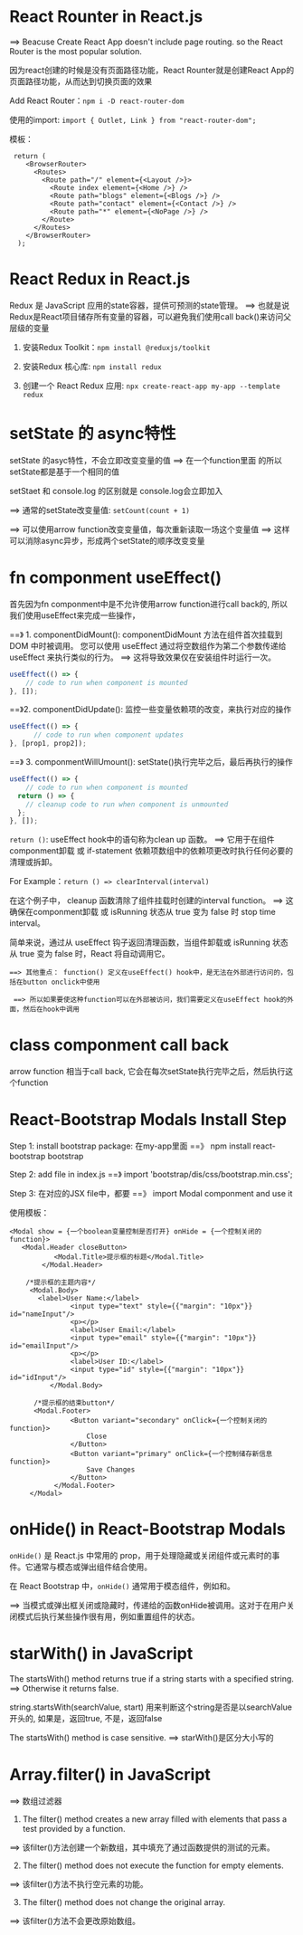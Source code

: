 # React Rounter in React.js
==> Beacuse Create React App doesn't include page routing. so the React Router is the most popular solution.

因为react创建的时候是没有页面路径功能，React Rounter就是创建React App的页面路径功能，从而达到切换页面的效果

Add React Router：`npm i -D react-router-dom`

使用的import: `import { Outlet, Link } from "react-router-dom";`

模板：
```JSX
 return (
    <BrowserRouter>
      <Routes>
        <Route path="/" element={<Layout />}>
          <Route index element={<Home />} />
          <Route path="blogs" element={<Blogs />} />
          <Route path="contact" element={<Contact />} />
          <Route path="*" element={<NoPage />} />
        </Route>
      </Routes>
    </BrowserRouter>
  );
```
# React Redux in React.js
Redux 是 JavaScript 应用的state容器，提供可预测的state管理。
==> 也就是说Redux是React项目储存所有变量的容器，可以避免我们使用call back()来访问父层级的变量

1. 安装Redux Toolkit：`npm install @reduxjs/toolkit`

2. 安装Redux 核心库: `npm install redux`

3. 创建一个 React Redux 应用: `npx create-react-app my-app --template redux`

# setState 的 async特性

setState 的asyc特性，不会立即改变变量的值 ==> 在一个function里面 的所以setState都是基于一个相同的值

setStaet 和 console.log 的区别就是 console.log会立即加入

==> 通常的setState改变量值: `setCount(count + 1) `

==> 可以使用arrow function改变变量值，每次重新读取一场这个变量值 ==> 这样可以消除async异步，形成两个setState的顺序改变变量

# fn componment useEffect()

首先因为fn componment中是不允许使用arrow function进行call back的, 所以我们使用useEffect来完成一些操作，

==》 1. componentDidMount(): componentDidMount 方法在组件首次挂载到 DOM 中时被调用。 您可以使用 useEffect 通过将空数组作为第二个参数传递给 useEffect 来执行类似的行为。 
  ==> 这将导致效果仅在安装组件时运行一次。
 
```React.js
useEffect(() => {
    // code to run when component is mounted
}, []);
```

==》2. componentDidUpdate(): 监控一些变量依赖项的改变，来执行对应的操作

```React.js
useEffect(() => {
      // code to run when component updates
}, [prop1, prop2]);
```
    
==》 3. componmentWillUmount(): setState()执行完毕之后，最后再执行的操作

```React.js
useEffect(() => {
    // code to run when component is mounted
  return () => {
    // cleanup code to run when component is unmounted
  };
}, []);
```
`return ()`: useEffect hook中的语句称为clean up 函数。 ==> 它用于在组件componment卸载 或 if-statement 依赖项数组中的依赖项更改时执行任何必要的清理或拆卸。

For Example：`return () => clearInterval(interval)`

在这个例子中， cleanup 函数清除了组件挂载时创建的interval function。 ==> 这确保在componment卸载 或  isRunning 状态从 true 变为 false 时 stop time interval。

简单来说，通过从 useEffect 钩子返回清理函数，当组件卸载或 isRunning 状态从 true 变为 false 时，React 将自动调用它。
    
```    
==> 其他重点： function() 定义在useEffect() hook中，是无法在外部进行访问的，包括在button onclick中使用
  
 ==> 所以如果要使这种function可以在外部被访问，我们需要定义在useEffect hook的外面，然后在hook中调用
```
 
# class componment call back

arrow function 相当于call back, 它会在每次setState执行完毕之后，然后执行这个function

# React-Bootstrap Modals Install Step
  Step 1: install bootstrap package: 在my-app里面 ==》 npm install react-bootstrap bootstrap
	
  Step 2: add file in index.js ==》 import 'bootstrap/dis/css/bootstrap.min.css';
  
  Step 3: 在对应的JSX file中，都要 ==》 import Modal componment and use it 
  
 使用模板： 
 ```JSX
 <Modal show = {一个boolean变量控制是否打开} onHide = {一个控制关闭的function}>
 	<Modal.Header closeButton>
            <Modal.Title>提示框的标题</Modal.Title>
         </Modal.Header>
	 
	 /*提示框的主题内容*/
	  <Modal.Body>
		<label>User Name:</label>
                <input type="text" style={{"margin": "10px"}} id="nameInput"/>
                <p></p>
                <label>User Email:</label>
                <input type="email" style={{"margin": "10px"}} id="emailInput"/>
                <p></p>
                <label>User ID:</label>
                <input type="id" style={{"margin": "10px"}} id="idInput"/>
           </Modal.Body>
	   
	   /*提示框的结束button*/
	   <Modal.Footer>
                <Button variant="secondary" onClick={一个控制关闭的function}>
                    Close
                </Button>
                <Button variant="primary" onClick={一个控制储存新信息function}>
                    Save Changes
                </Button>
            </Modal.Footer>
	  </Modal>
```
  
# onHide() in React-Bootstrap Modals
`onHide()` 是 React.js 中常用的 prop，用于处理隐藏或关闭组件或元素时的事件。它通常与模态或弹出组件结合使用。

在 React Bootstrap 中，`onHide()` 通常用于模态组件，例如<Modal>和<Popover>。

==> 当模式或弹出框关闭或隐藏时，传递给的函数onHide被调用。这对于在用户关闭模式后执行某些操作很有用，例如重置组件的状态。

# starWith() in JavaScript
The startsWith() method returns true if a string starts with a specified string.
==> Otherwise it returns false.

string.startsWith(searchValue, start) 用来判断这个string是否是以searchValue开头的, 如果是，返回true, 不是，返回false

The startsWith() method is case sensitive. ==> starWith()是区分大小写的
	
# Array.filter() in JavaScript
==> 数组过滤器

1. The filter() method creates a new array filled with elements that pass a test provided by a function.

==> 该filter()方法创建一个新数组，其中填充了通过函数提供的测试的元素。

2. The filter() method does not execute the function for empty elements.
	
==> 该filter()方法不执行空元素的功能。
	
3. The filter() method does not change the original array.

==> 该filter()方法不会更改原始数组。
